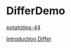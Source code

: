 # DifferDemo
[potatotips-44](https://github.com/potatotips/potatotips/wiki/potatotips-44)

[Introduction Differ](https://speakerdeck.com/corin8823/differ)
